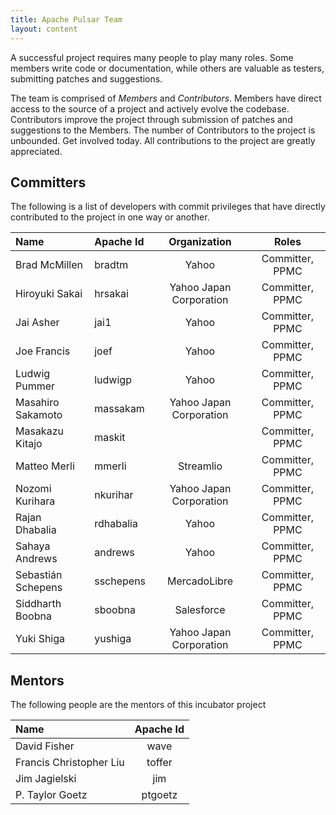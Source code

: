 ```yaml
---
title: Apache Pulsar Team
layout: content
---
```


<!--

    Licensed to the Apache Software Foundation (ASF) under one
    or more contributor license agreements.  See the NOTICE file
    distributed with this work for additional information
    regarding copyright ownership.  The ASF licenses this file
    to you under the Apache License, Version 2.0 (the
    "License"); you may not use this file except in compliance
    with the License.  You may obtain a copy of the License at

      http://www.apache.org/licenses/LICENSE-2.0

    Unless required by applicable law or agreed to in writing,
    software distributed under the License is distributed on an
    "AS IS" BASIS, WITHOUT WARRANTIES OR CONDITIONS OF ANY
    KIND, either express or implied.  See the License for the
    specific language governing permissions and limitations
    under the License.

-->

A successful project requires many people to play many roles. Some members write code or documentation,
while others are valuable as testers, submitting patches and suggestions.

The team is comprised of *Members* and *Contributors*. Members have direct access to the source of a
project and actively evolve the codebase. Contributors improve the project through submission of
patches and suggestions to the Members. The number of Contributors to the project is unbounded.
Get involved today. All contributions to the project are greatly appreciated.

## Committers

The following is a list of developers with commit privileges that have directly contributed to the
project in one way or another.

| Name               | Apache Id |      Organization       |      Roles      |
|:-------------------|:----------|:-----------------------:|:---------------:|
| Brad McMillen      | bradtm    |          Yahoo          | Committer, PPMC |
| Hiroyuki Sakai     | hrsakai   | Yahoo Japan Corporation | Committer, PPMC |
| Jai Asher          | jai1      |          Yahoo          | Committer, PPMC |
| Joe Francis        | joef      |          Yahoo          | Committer, PPMC |
| Ludwig Pummer      | ludwigp   |          Yahoo          | Committer, PPMC |
| Masahiro Sakamoto  | massakam  | Yahoo Japan Corporation | Committer, PPMC |
| Masakazu Kitajo    | maskit    |                         | Committer, PPMC |
| Matteo Merli       | mmerli    |        Streamlio        | Committer, PPMC |
| Nozomi Kurihara    | nkurihar  | Yahoo Japan Corporation | Committer, PPMC |
| Rajan Dhabalia     | rdhabalia |          Yahoo          | Committer, PPMC |
| Sahaya Andrews     | andrews   |          Yahoo          | Committer, PPMC |
| Sebastián Schepens | sschepens |      MercadoLibre       | Committer, PPMC |
| Siddharth Boobna   | sboobna   |       Salesforce        | Committer, PPMC |
| Yuki Shiga         | yushiga   | Yahoo Japan Corporation | Committer, PPMC |

## Mentors

The following people are the mentors of this incubator project

| Name                    | Apache Id |
|:------------------------|:---------:|
| David Fisher            |   wave    |
| Francis Christopher Liu |  toffer   |
| Jim Jagielski           |    jim    |
| P. Taylor Goetz         |  ptgoetz  |
